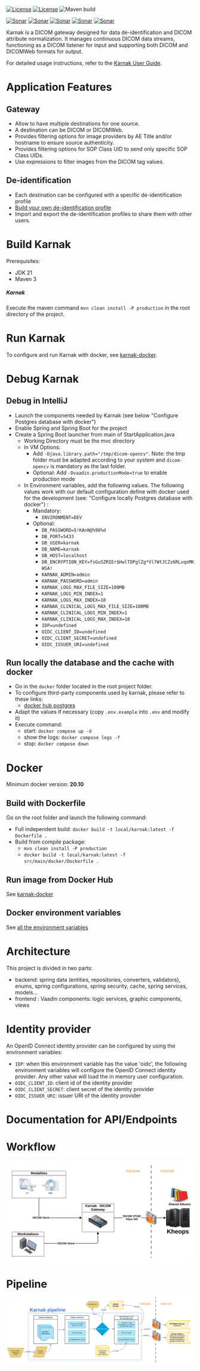 [![License](https://img.shields.io/badge/License-EPL%202.0-blue.svg)](https://opensource.org/licenses/EPL-2.0) [![License](https://img.shields.io/badge/License-Apache%202.0-blue.svg)](https://opensource.org/licenses/Apache-2.0)  ![Maven build](https://github.com/OsiriX-Foundation/karnak/workflows/Build/badge.svg)

[![Sonar](https://sonarcloud.io/api/project_badges/measure?project=karnak&metric=ncloc)](https://sonarcloud.io/component_measures?id=karnak) [![Sonar](https://sonarcloud.io/api/project_badges/measure?project=karnak&metric=reliability_rating)](https://sonarcloud.io/component_measures?id=karnak) [![Sonar](https://sonarcloud.io/api/project_badges/measure?project=karnak&metric=sqale_rating)](https://sonarcloud.io/component_measures?id=karnak) [![Sonar](https://sonarcloud.io/api/project_badges/measure?project=karnak&metric=security_rating)](https://sonarcloud.io/component_measures?id=karnak) [![Sonar](https://sonarcloud.io/api/project_badges/measure?project=karnak&metric=alert_status)](https://sonarcloud.io/dashboard?id=karnak)

Karnak is a DICOM gateway designed for data de-identification and DICOM attribute normalization. It manages continuous DICOM data streams, functioning as a DICOM listener for input and supporting both DICOM and DICOMWeb formats for output.

For detailed usage instructions, refer to the [Karnak User Guide](https://osirix-foundation.github.io/karnak-documentation/).

# Application Features

## Gateway

- Allow to have multiple destinations for one source. 
- A destination can be DICOM or DICOMWeb.
- Provides filtering options for image providers by AE Title and/or hostname to ensure source authenticity.
- Provides filtering options for SOP Class UID to send only specific SOP Class UIDs.
- Use expressions to filter images from the DICOM tag values.

## De-identification

- Each destination can be configured with a specific de-identification profile
- [Build your own de-identification profile](https://osirix-foundation.github.io/karnak-documentation/en/profiles)
- Import and export the de-identification profiles to share them with other users.

# Build Karnak

Prerequisites:
- JDK 21
- Maven 3

##### Karnak

Execute the maven command `mvn clean install -P production` in the root directory of the project.

# Run Karnak

To configure and run Karnak with docker, see [karnak-docker](https://github.com/OsiriX-Foundation/karnak-docker).

# Debug Karnak

## Debug in IntelliJ

- Launch the components needed by Karnak (see below "Configure Postgres database with docker")
- Enable Spring and Spring Boot for the project
- Create a Spring Boot launcher from main of StartApplication.java
    - Working Directory must be the mvc directory
    - In VM Options:
      - Add `-Djava.library.path="/tmp/dicom-opencv"`. Note: the tmp folder must be adapted according to your system and `dicom-opencv` is mandatory as the last folder.
      - Optional: Add `-Dvaadin.productionMode=true` to enable production mode
    - In Environment variables, add the following values. The following values work with our default
      configuration define with docker used for the development (see: "Configure locally Postgres database with docker") :
        - Mandatory:
            - `ENVIRONMENT=DEV`
        - Optional:
            - `DB_PASSWORD=5!KAnN@%98%d`
            - `DB_PORT=5433`
            - `DB_USER=karnak`
            - `DB_NAME=karnak`
            - `DB_HOST=localhost`
            - `DB_ENCRYPTION_KEY=fsGuSZRIEr$HwlTDPglZg*Vl7WtJCZz6RLvqoMKWSA!`
            - `KARNAK_ADMIN=admin`
            - `KARNAK_PASSWORD=admin`
            - `KARNAK_LOGS_MAX_FILE_SIZE=100MB`
            - `KARNAK_LOGS_MIN_INDEX=1`
            - `KARNAK_LOGS_MAX_INDEX=10`
            - `KARNAK_CLINICAL_LOGS_MAX_FILE_SIZE=100MB`
            - `KARNAK_CLINICAL_LOGS_MIN_INDEX=1`
            - `KARNAK_CLINICAL_LOGS_MAX_INDEX=10`
            - `IDP=undefined`
            - `OIDC_CLIENT_ID=undefined`
            - `OIDC_CLIENT_SECRET=undefined`
            - `OIDC_ISSUER_URI=undefined`
            
## Run locally the database and the cache with docker

- Go in the `docker` folder located in the root project folder.
- To configure third-party components used by karnak, please refer to these links:
    - [docker hub postgres](https://hub.docker.com/_/postgres)
- Adapt the values if necessary (copy `.env.example` into `.env` and modify it)
- Execute command:
    - start: `docker compose up -d`
    - show the logs: `docker compose logs -f`
    - stop: `docker compose down`

# Docker

Minimum docker version: **20.10**

## Build with Dockerfile

Go on the root folder and launch the following command:

* Full independent build: `docker build -t local/karnak:latest -f Dockerfile .`
* Build from compile package:
    * `mvn clean install -P production`
    * `docker build -t local/karnak:latest -f src/main/docker/Dockerfile .`

## Run image from Docker Hub

See [karnak-docker](https://github.com/OsiriX-Foundation/karnak-docker)

## Docker environment variables

See [all the environment variables](https://github.com/OsiriX-Foundation/karnak-docker#environment-variables)

# Architecture

This project is divided in two parts:

- backend: spring data (entities, repositories, converters, validators), enums, 
        spring configurations, spring security, cache, spring services, models...
- frontend : Vaadin components:  logic services, graphic components, views

# Identity provider

An OpenID Connect identity provider can be configured by using the environment variables:
 - `IDP`:  when this environment variable has the value 'oidc', the following environment 
 variables will configure the OpenID Connect identity provider. Any other value will load the in 
 memory user configuration. 
 - `OIDC_CLIENT_ID`: client id of the identity provider 
 - `OIDC_CLIENT_SECRET`: client secret of the identity provider
 - `OIDC_ISSUER_URI`: issuer URI of the identity provider
 
# Documentation for API/Endpoints 

# Workflow

![Workflow](doc/karnak-workflow.svg)

# Pipeline

![Workflow](doc/karnak-pipeline.svg)
